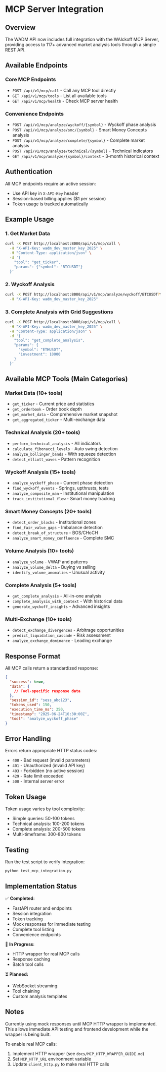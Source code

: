# MCP Server Integration

## Overview

The WADM API now includes full integration with the WAIckoff MCP Server, providing access to 117+ advanced market analysis tools through a simple REST API.

## Available Endpoints

### Core MCP Endpoints

- `POST /api/v1/mcp/call` - Call any MCP tool directly
- `GET /api/v1/mcp/tools` - List all available tools
- `GET /api/v1/mcp/health` - Check MCP server health

### Convenience Endpoints

- `POST /api/v1/mcp/analyze/wyckoff/{symbol}` - Wyckoff phase analysis
- `POST /api/v1/mcp/analyze/smc/{symbol}` - Smart Money Concepts analysis
- `POST /api/v1/mcp/analyze/complete/{symbol}` - Complete market analysis
- `POST /api/v1/mcp/analyze/technical/{symbol}` - Technical indicators
- `GET /api/v1/mcp/analyze/{symbol}/context` - 3-month historical context

## Authentication

All MCP endpoints require an active session:
- Use API key in `X-API-Key` header
- Session-based billing applies ($1 per session)
- Token usage is tracked automatically

## Example Usage

### 1. Get Market Data
```bash
curl -X POST http://localhost:8000/api/v1/mcp/call \
  -H "X-API-Key: wadm_dev_master_key_2025" \
  -H "Content-Type: application/json" \
  -d '{
    "tool": "get_ticker",
    "params": {"symbol": "BTCUSDT"}
  }'
```

### 2. Wyckoff Analysis
```bash
curl -X POST http://localhost:8000/api/v1/mcp/analyze/wyckoff/BTCUSDT?timeframe=60 \
  -H "X-API-Key: wadm_dev_master_key_2025"
```

### 3. Complete Analysis with Grid Suggestions
```bash
curl -X POST http://localhost:8000/api/v1/mcp/call \
  -H "X-API-Key: wadm_dev_master_key_2025" \
  -H "Content-Type: application/json" \
  -d '{
    "tool": "get_complete_analysis",
    "params": {
      "symbol": "ETHUSDT",
      "investment": 10000
    }
  }'
```

## Available MCP Tools (Main Categories)

### Market Data (10+ tools)
- `get_ticker` - Current price and statistics
- `get_orderbook` - Order book depth
- `get_market_data` - Comprehensive market snapshot
- `get_aggregated_ticker` - Multi-exchange data

### Technical Analysis (20+ tools)
- `perform_technical_analysis` - All indicators
- `calculate_fibonacci_levels` - Auto swing detection
- `analyze_bollinger_bands` - With squeeze detection
- `detect_elliott_waves` - Pattern recognition

### Wyckoff Analysis (15+ tools)
- `analyze_wyckoff_phase` - Current phase detection
- `find_wyckoff_events` - Springs, upthrusts, tests
- `analyze_composite_man` - Institutional manipulation
- `track_institutional_flow` - Smart money tracking

### Smart Money Concepts (20+ tools)
- `detect_order_blocks` - Institutional zones
- `find_fair_value_gaps` - Imbalance detection
- `detect_break_of_structure` - BOS/CHoCH
- `analyze_smart_money_confluence` - Complete SMC

### Volume Analysis (10+ tools)
- `analyze_volume` - VWAP and patterns
- `analyze_volume_delta` - Buying vs selling
- `identify_volume_anomalies` - Unusual activity

### Complete Analysis (5+ tools)
- `get_complete_analysis` - All-in-one analysis
- `complete_analysis_with_context` - With historical data
- `generate_wyckoff_insights` - Advanced insights

### Multi-Exchange (10+ tools)
- `detect_exchange_divergences` - Arbitrage opportunities
- `predict_liquidation_cascade` - Risk assessment
- `analyze_exchange_dominance` - Leading exchange

## Response Format

All MCP calls return a standardized response:

```json
{
  "success": true,
  "data": {
    // Tool-specific response data
  },
  "session_id": "sess_abc123",
  "tokens_used": 150,
  "execution_time_ms": 250,
  "timestamp": "2025-06-24T10:30:00Z",
  "tool": "analyze_wyckoff_phase"
}
```

## Error Handling

Errors return appropriate HTTP status codes:
- `400` - Bad request (invalid parameters)
- `401` - Unauthorized (invalid API key)
- `403` - Forbidden (no active session)
- `429` - Rate limit exceeded
- `500` - Internal server error

## Token Usage

Token usage varies by tool complexity:
- Simple queries: 50-100 tokens
- Technical analysis: 100-200 tokens
- Complete analysis: 200-500 tokens
- Multi-timeframe: 300-800 tokens

## Testing

Run the test script to verify integration:
```bash
python test_mcp_integration.py
```

## Implementation Status

✅ **Completed:**
- FastAPI router and endpoints
- Session integration
- Token tracking
- Mock responses for immediate testing
- Complete tool listing
- Convenience endpoints

🔄 **In Progress:**
- HTTP wrapper for real MCP calls
- Response caching
- Batch tool calls

⏳ **Planned:**
- WebSocket streaming
- Tool chaining
- Custom analysis templates

## Notes

Currently using mock responses until MCP HTTP wrapper is implemented. This allows immediate API testing and frontend development while the wrapper is being built.

To enable real MCP calls:
1. Implement HTTP wrapper (see `docs/MCP_HTTP_WRAPPER_GUIDE.md`)
2. Set `MCP_HTTP_URL` environment variable
3. Update `client_http.py` to make real HTTP calls
